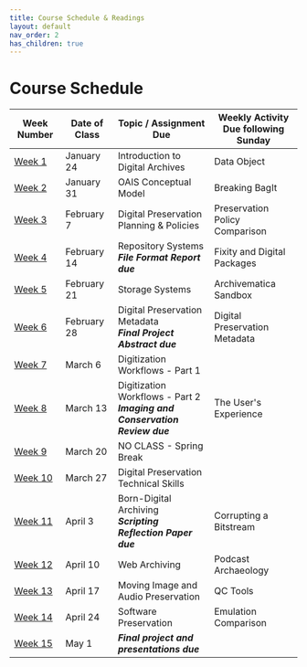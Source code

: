 ```yaml
---
title: Course Schedule & Readings
layout: default
nav_order: 2
has_children: true
---
```


# Course Schedule

| Week Number | Date of Class  | Topic / Assignment Due                                  | Weekly Activity<br>Due following Sunday        |
|-------------|----------------|-------------------------------------------|------------------------|
| [Week 1](week_01.html)  | January 24 | Introduction to Digital Archives | Data Object |
| [Week 2](week_02.html)  | January 31 | OAIS Conceptual Model | Breaking BagIt |
| [Week 3](week_03.html)  | February 7 | Digital Preservation Planning & Policies | Preservation Policy Comparison |
| [Week 4](week_04.html)  | February 14 | Repository Systems<br>**_File Format Report due_** | Fixity and Digital Packages |
| [Week 5](week_05.html)  | February 21 | Storage Systems | Archivematica Sandbox |
| [Week 6](week_06.html)  | February 28 | Digital Preservation Metadata<br>**_Final Project Abstract due_** | Digital Preservation Metadata |
| [Week 7](week_07.html)  | March 6 | Digitization Workflows - Part 1 |
| [Week 8](week_08.html)  | March 13 | Digitization Workflows - Part 2<br>**_Imaging and Conservation Review due_** | The User's Experience |
| [Week 9](week_09.html)  | March 20 | NO CLASS - Spring Break              |
| [Week 10](week_10.html) | March 27 | Digital Preservation Technical Skills |
| [Week 11](week_11.html) | April 3 | Born-Digital Archiving<br>**_Scripting Reflection Paper due_** | Corrupting a Bitstream |
| [Week 12](week_12.html) | April 10 | Web Archiving | Podcast Archaeology |
| [Week 13](week_13.html) | April 17 | Moving Image and Audio Preservation<br> | QC Tools |
| [Week 14](week_14.html) | April 24 | Software Preservation | Emulation Comparison |
| [Week 15](week_15.html) | May 1 | **_Final project and presentations due_** |
